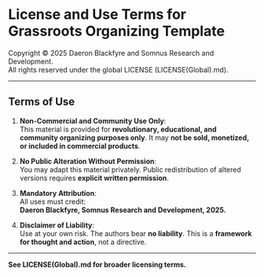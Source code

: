 # License and Use Terms for Grassroots Organizing Template

Copyright © 2025 Daeron Blackfyre and Somnus Research and Development.  
All rights reserved under the global LICENSE (LICENSE(Global).md).

---

## Terms of Use

1. **Non-Commercial and Community Use Only**:  
   This material is provided for **revolutionary, educational, and community organizing purposes only**. It may **not be sold, monetized, or included in commercial products**.

2. **No Public Alteration Without Permission**:  
   You may adapt this material privately. Public redistribution of altered versions requires **explicit written permission**.

3. **Mandatory Attribution**:  
   All uses must credit:  
   **Daeron Blackfyre, Somnus Research and Development, 2025.**

4. **Disclaimer of Liability**:  
   Use at your own risk. The authors bear **no liability**. This is a **framework for thought and action**, not a directive.

---

**See LICENSE(Global).md for broader licensing terms.**